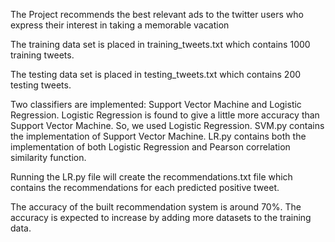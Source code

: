 The Project recommends the best relevant ads to the twitter users who express their interest in taking a memorable vacation

The training data set is placed in training_tweets.txt which contains 1000 training tweets.

The testing data set is placed in testing_tweets.txt which contains 200 testing tweets.

Two classifiers are implemented: Support Vector Machine and Logistic Regression. Logistic Regression is found to give a little more accuracy than Support Vector Machine. So, we used Logistic Regression. SVM.py contains the implementation of Support Vector Machine. LR.py contains both the implementation of both Logistic Regression and Pearson correlation similarity function.

Running the LR.py file will create the recommendations.txt file which contains the recommendations for each predicted positive tweet.

The accuracy of the built recommendation system is around 70%. The accuracy is expected to increase by adding more datasets to the training data.
